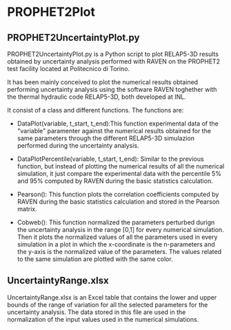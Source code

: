 # PROPHET2Plot
## PROPHET2UncertaintyPlot.py
PROPHET2UncertaintyPlot.py is a Python script to plot RELAP5-3D results obtained by uncertainty analysis performed with RAVEN on the PROPHET2 test facility located at Politecnico di Torino.

It has been mainly conceived to plot the numerical results obtained performing uncertainty analysis using the software RAVEN toghether with the thermal hydraulic code RELAP5-3D, both developed at INL.

It consist of a class and different functions. The functions are:

- DataPlot(variable, t_start, t_end):This function experimental data of the "variable" paramenter against the numerical results obtained for the same parameters through the different RELAP5-3D simulazion performed during the uncertainty analysis.
  
- DataPlotPercentile(variable, t_start, t_end): Similar to the previous function, but instead of plotting the numerical results of all the numerical simulation, it just compare the experimental data with the percentile 5% and 95% computed by RAVEN during the basic statistics calculation.
  
- Pearson(): This function plots the correlation coefficients computed by RAVEN during the basic statistics calculation and stored in the Pearson matrix.
  
- Cobweb(): This function normalized the parameters perturbed durign the uncertainty analysis in the range [0,1] for every numerical simulation. Then it plots the normalized values of all the parameters used in every simulation in a plot in which the x-coordinate  is the n-parameters and the y-axis is the normalized value of the parameters. The values related to the same simulation are plotted  with the same color.

## UncertaintyRange.xlsx
UncertaintyRange.xlsx is an Excel table that contains the lower and upper bounds of the range of variation for all the selected parameters for the uncertainty analysis. The data stored in this file are used in the normalization of the input values used in the numerical simulations.
